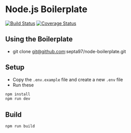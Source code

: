 Node.js Boilerplate
===================

[![Build Status](https://travis-ci.org/septa97/node-boilerplate.svg?branch=master)](https://travis-ci.org/septa97/node-boilerplate)
[![Coverage Status](https://coveralls.io/repos/github/septa97/node-boilerplate/badge.svg?branch=master)](https://coveralls.io/github/septa97/node-boilerplate?branch=master)

## Using the Boilerplate
- git clone git@github.com:septa97/node-boilerplate.git <your-project-name>

## Setup
- Copy the `.env.example` file and create a new `.env` file
- Run these
```sh
npm install
npm run dev
```

## Build
```sh
npm run build
```
